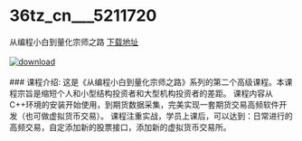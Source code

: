 # 36tz_cn___5211720
从编程小白到量化宗师之路
[下载地址](http://www.36tz.cn/article/5211720 "下载地址")
<br/></br>[![download](http://36tz.cn/muke_img/2020_03_2-197.png "下载地址")](http://www.36tz.cn/article/5211720 "下载地址")
<br/></br>### 课程介绍:
这是《从编程小白到量化宗师之路》系列的第二个高级课程。本课程宗旨是缩短个人和小型结构投资者和大型机构投资者的差距。
课程内容从C++环境的安装开始使用，到期货数据采集，完美实现一套期货交易高频软件开发（也可做虚拟货币交易）。
课程注重实战，学员上课后，可以达到：日常进行的高频交易，自定添加新的股票接口，添加新的虚拟货币交易所。


